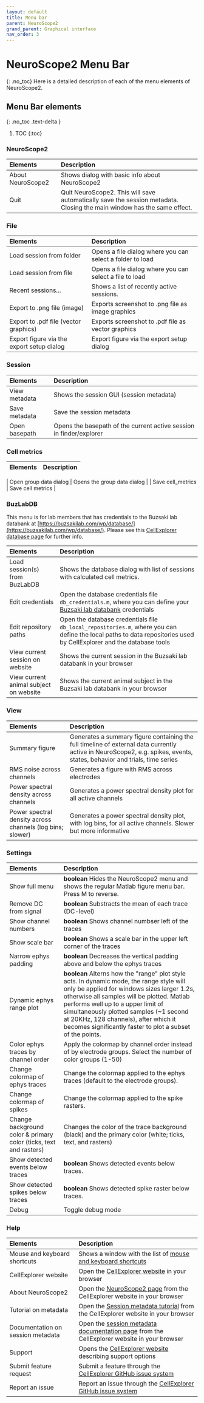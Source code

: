 ```yaml
---
layout: default
title: Menu bar
parent: NeuroScope2
grand_parent: Graphical interface
nav_order: 3
---
```


# NeuroScope2 Menu Bar
{: .no_toc}
Here is a detailed description of each of the menu elements of NeuroScope2. 

## Menu Bar elements
{: .no_toc .text-delta }

1. TOC
{:toc}


### NeuroScope2

| Elements | Description       | 
|:-------------|:------------------|
| About NeuroScope2 | Shows dialog with basic info about NeuroScope2 |
| Quit               | Quit NeuroScope2. This will save automatically save the session metadata. Closing the main window has the same effect. |

### File

| Elements | Description       | 
|:-------------|:------------------|
| Load session from folder              | Opens a file dialog where you can select a folder to load | 
| Load session from file                | Opens a file dialog where you can select a file to load | 
| Recent sessions...                    | Shows a list of recently active sessions. | 
| Export to .png file (image)           | Exports screenshot to .png file as image graphics | 
| Export to .pdf file (vector graphics) | Exports screenshot to .pdf file as vector graphics | 
| Export figure via the export setup dialog | Export figure via the export setup dialog | 


### Session

| Elements      | Description       | 
|:--------------|:------------------|
| View metadata | Shows the session GUI (session metadata) | 
| Save metadata | Save the session metadata | 
| Open basepath | Opens the basepath of the current active session in finder/explorer | 


### Cell metrics 

| Elements     | Description       | 
|:-------------|:------------------|

| Open group data dialog | Opens the group data dialog | 
| Save cell_metrics | Save cell metrics | 

### BuzLabDB

This menu is for lab members that has credentials to the Buzsaki lab databank at [https://buzsakilab.com/wp/database/](https://buzsakilab.com/wp/database/). Please see this [CellExplorer database page](https://cellexplorer.org/publicdata/preparation/) for further info. 

| Elements     | Description       | 
|:-------------|:------------------|
| Load session(s) from BuzLabDB | Shows the database dialog with list of sessions with calculated cell metrics. | 
| Edit credentials | Open the database credentials file `db_credentials.m`, where you can define your [Buzsaki lab databank](https://buzsakilab.com/wp/database/) credentials | 
| Edit repository paths | Open the database credentials file `db_local_repositories.m`, where you can define the local paths to data repositories used by CellExplorer and the database tools | 
| View current session on website | Shows the current session in the Buzsaki lab databank in your browser | 
| View current animal subject on website | Shows the current animal subject in the Buzsaki lab databank in your browser | 

### View

| Elements     | Description       | 
|:-------------|:------------------|
| Summary figure | Generates a summary figure containing the full timeline of external data currently active in NeuroScope2, e.g. spikes, events, states, behavior and trials, time series  | 
| RMS noise across channels | Generates a figure with RMS across electrodes | 
| Power spectral density across channels | Generates a power spectral density plot for all active channels | 
| Power spectral density across channels (log bins; slower) | Generates a power spectral density plot, with log bins, for all active channels. Slower but more informative | 

### Settings

| Elements     | Description       | 
|:-------------|:------------------|
| Show full menu | __boolean__ Hides the NeuroScope2 menu and shows the regular Matlab figure menu bar. Press M to reverse.  | 
| Remove DC from signal | __boolean__ Substracts the mean of each trace (DC-level) | 
| Show channel numbers | __boolean__ Shows channel numbser left of the traces | 
| Show scale bar | __boolean__ Shows a scale bar in the upper left corner of the traces | 
| Narrow ephys padding | __boolean__ Decreases the vertical padding above and below the ephys traces | 
| Dynamic ephys range plot  | __boolean__ Alterns how the "range" plot style acts. In dynamic mode, the range style will only be applied for windows sizes larger 1.2s, otherwise all samples will be plotted. Matlab performs well up to a upper limit of simultaneously plotted samples (~1 second at 20KHz, 128 channels), after which it becomes significantly faster to plot a subset of the points.  | 
| Color ephys traces by channel order | Apply the colormap by channel order instead of by electrode groups. Select the number of color groups (1-50)  | 
| Change colormap of ephys traces | Change the colormap applied to the ephys traces (default to the electrode groups). | 
| Change colormap of spikes | Change the colormap applied to the spike rasters. | 
| Change background color & primary color (ticks, text and rasters) | Changes the color of the trace background (black) and the primary color (white; ticks, text, and rasters) | 
| Show detected events below traces | __boolean__ Shows detected events below traces. | 
| Show detected spikes below traces | __boolean__ Shows detected spike raster below traces. | 
| Debug | Toggle debug mode | 


### Help

| Elements                          | Description        | 
|:----------------------------------|:-------------------|
| Mouse and keyboard shortcuts      | Shows a window with the list of [mouse and keyboard shortcuts](https://cellexplorer.org/interface/neuroscope2-keyboard-shortcuts/) | 
| CellExplorer website              | Open the [CellExplorer website](https://cellexplorer.org/) in your browser | 
| About NeuroScope2                 | Open the [NeuroScope2 page](https://cellexplorer.org/interface/neuroscope2/) from the CellExplorer website in your browser | 
| Tutorial on metadata            | Open the [Session metadata tutorial](https://cellexplorer.org/tutorials/metadata-tutorial/) from the CellExplorer website in your browser | 
| Documentation on session metadata | Open the [session metadata documentation page](https://cellexplorer.org/datastructure/data-structure-and-format/#session-metadata) from the CellExplorer website in your browser | 
| Support | Opens the [CellExplorer website](https://cellexplorer.org/#support) describing support options | 
| Submit feature request | Submit a feature through the [CellExplorer GitHub issue system ](https://github.com/petersenpeter/CellExplorer/issues/new) | 
| Report an issue | Report an issue through the [CellExplorer GitHub issue system](https://github.com/petersenpeter/CellExplorer/issues/new)| 

